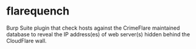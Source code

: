 # flarequench
Burp Suite plugin that check hosts against the CrimeFlare maintained database to reveal the IP address(es) of web server(s) hidden behind the CloudFlare wall.
